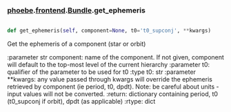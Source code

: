 ### [phoebe](phoebe.md).[frontend](phoebe.frontend.md).[Bundle](phoebe.frontend.Bundle.md).get_ephemeris

```py

def get_ephemeris(self, component=None, t0='t0_supconj', **kwargs)

```



Get the ephemeris of a component (star or orbit)

:parameter str component: name of the component.  If not given,
    component will default to the top-most level of the current
    hierarchy
:parameter t0: qualifier of the parameter to be used for t0
:type t0: str
:parameter **kwargs: any value passed through kwargs will override the
    ephemeris retrieved by component (ie period, t0, dpdt).
    Note: be careful about units - input values will not be converted.
:return: dictionary containing period, t0 (t0_supconj if orbit),
    dpdt (as applicable)
:rtype: dict

